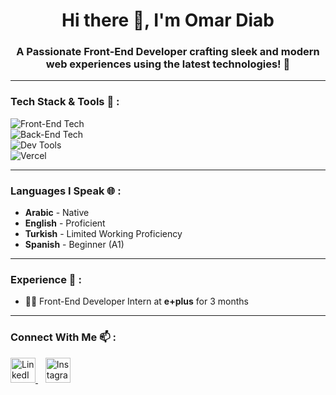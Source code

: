 <h1 align="center">Hi there 👋, I'm <span>Omar Diab</span></h1>
<h3 align="center">A Passionate Front-End Developer crafting sleek and modern web experiences using the latest technologies! 🚀</h3>

---

### Tech Stack & Tools 🧰 :
<p align="start">
  <!-- Front-End Technologies -->
  <img src="https://skillicons.dev/icons?i=html,css,js,ts,react,nextjs,redux,jest,pug,sass,bootstrap,tailwind" alt="Front-End Tech" />
  <br/>
  <!-- Back-End Technologies -->
  <img src="https://skillicons.dev/icons?i=python,cpp,prisma,postgresql" alt="Back-End Tech" />
  <br/>
  <!-- Dev Tools -->
  <img src="https://skillicons.dev/icons?i=git,github,postman,gulp,linux" alt="Dev Tools" />
  <br/>
  <!-- Hosting Platforms -->
  <img src="https://skillicons.dev/icons?i=vercel" alt="Vercel" />
</p>


---

### Languages I Speak 🌐 :
- **Arabic** - Native  
- **English** - Proficient  
- **Turkish** - Limited Working Proficiency  
- **Spanish** - Beginner (A1)

---

### Experience 💼 :
- 🧑‍💻 Front-End Developer Intern at **e+plus** for 3 months
---

### Connect With Me 📫 :
<p align="start">
  <a href="https://www.linkedin.com/in/omar-diab-756b0b306/" target="_blank">
    <img src="https://skillicons.dev/icons?i=linkedin" height="40" alt="LinkedIn" />
  </a>
  &nbsp;&nbsp;
  <a href="https://www.instagram.com/omardiab.10" target="_blank">
    <img src="https://skillicons.dev/icons?i=instagram" height="40" alt="Instagram" />
  </a>
</p>

